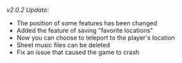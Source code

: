 *v2.0.2 Update:*
 - The position of some features has been changed
 - Added the feature of saving "favorite locations"
 - Now you can choose to teleport to the player's location
 - Sheet music files can be deleted
 - Fix an issue that caused the game to crash